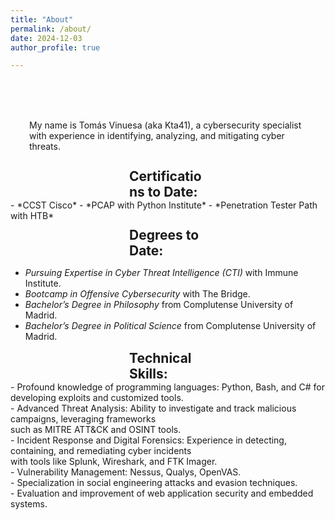 ```yaml
---
title: "About"
permalink: /about/
date: 2024-12-03
author_profile: true

---
```

<br><br><br>
<p style="margin:10px 30px 0px">
My name is Tomás Vinuesa (aka Kta41), a cybersecurity specialist with experience in identifying, analyzing, and mitigating cyber threats.</p>
<br>

<h2 style="margin:10px 190px 0px"> Certifications to Date: </h2>
- *CCST Cisco* 
- *PCAP with Python Institute*
- *Penetration Tester Path with HTB*

<h2 style="margin:10px 190px 0px"> Degrees to Date: </h2>

- *Pursuing Expertise in Cyber Threat Intelligence (CTI)* with Immune Institute.
- *Bootcamp in Offensive Cybersecurity* with The Bridge.
- *Bachelor’s Degree in Philosophy* from Complutense University of Madrid.
- *Bachelor’s Degree in Political Science* from Complutense University of Madrid.

<h2 style="margin:10px 190px 0px"> Technical Skills: </h2>
- Profound knowledge of programming languages: Python, Bash, and C# for developing exploits and customized tools.<br>
- Advanced Threat Analysis: Ability to investigate and track malicious campaigns, leveraging frameworks<br> such as MITRE ATT&CK and OSINT tools.<br>
- Incident Response and Digital Forensics: Experience in detecting, containing, and remediating cyber incidents<br> with tools like Splunk, Wireshark, and FTK Imager.<br>
- Vulnerability Management: Nessus, Qualys, OpenVAS.<br>
- Specialization in social engineering attacks and evasion techniques.<br>
- Evaluation and improvement of web application security and embedded systems.<br>
